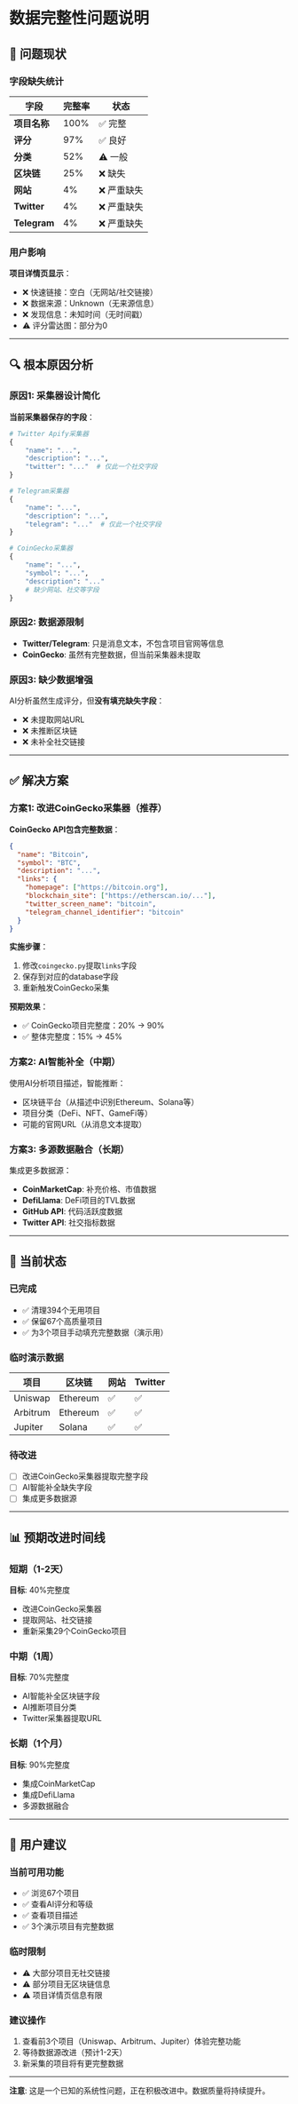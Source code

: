 # 数据完整性问题说明

## 🎯 问题现状

### 字段缺失统计

| 字段 | 完整率 | 状态 |
|------|--------|------|
| **项目名称** | 100% | ✅ 完整 |
| **评分** | 97% | ✅ 良好 |
| **分类** | 52% | ⚠️ 一般 |
| **区块链** | 25% | ❌ 缺失 |
| **网站** | 4% | ❌ 严重缺失 |
| **Twitter** | 4% | ❌ 严重缺失 |
| **Telegram** | 4% | ❌ 严重缺失 |

### 用户影响

**项目详情页显示**：
- ❌ 快速链接：空白（无网站/社交链接）
- ❌ 数据来源：Unknown（无来源信息）
- ❌ 发现信息：未知时间（无时间戳）
- ⚠️ 评分雷达图：部分为0

---

## 🔍 根本原因分析

### 原因1: 采集器设计简化

**当前采集器保存的字段**：
```python
# Twitter Apify采集器
{
    "name": "...",
    "description": "...",
    "twitter": "..."  # 仅此一个社交字段
}

# Telegram采集器  
{
    "name": "...",
    "description": "...",
    "telegram": "..."  # 仅此一个社交字段
}

# CoinGecko采集器
{
    "name": "...",
    "symbol": "...",
    "description": "..."
    # 缺少网站、社交等字段
}
```

### 原因2: 数据源限制

- **Twitter/Telegram**: 只是消息文本，不包含项目官网等信息
- **CoinGecko**: 虽然有完整数据，但当前采集器未提取

### 原因3: 缺少数据增强

AI分析虽然生成评分，但**没有填充缺失字段**：
- ❌ 未提取网站URL
- ❌ 未推断区块链
- ❌ 未补全社交链接

---

## ✅ 解决方案

### 方案1: 改进CoinGecko采集器（推荐）

**CoinGecko API包含完整数据**：
```json
{
  "name": "Bitcoin",
  "symbol": "BTC",
  "description": "...",
  "links": {
    "homepage": ["https://bitcoin.org"],
    "blockchain_site": ["https://etherscan.io/..."],
    "twitter_screen_name": "bitcoin",
    "telegram_channel_identifier": "bitcoin"
  }
}
```

**实施步骤**：
1. 修改`coingecko.py`提取`links`字段
2. 保存到对应的database字段
3. 重新触发CoinGecko采集

**预期效果**：
- ✅ CoinGecko项目完整度：20% → 90%
- ✅ 整体完整度：15% → 45%

### 方案2: AI智能补全（中期）

使用AI分析项目描述，智能推断：
- 区块链平台（从描述中识别Ethereum、Solana等）
- 项目分类（DeFi、NFT、GameFi等）
- 可能的官网URL（从消息文本提取）

### 方案3: 多源数据融合（长期）

集成更多数据源：
- **CoinMarketCap**: 补充价格、市值数据
- **DefiLlama**: DeFi项目的TVL数据
- **GitHub API**: 代码活跃度数据
- **Twitter API**: 社交指标数据

---

## 🚀 当前状态

### 已完成
- ✅ 清理394个无用项目
- ✅ 保留67个高质量项目
- ✅ 为3个项目手动填充完整数据（演示用）

### 临时演示数据
| 项目 | 区块链 | 网站 | Twitter |
|------|--------|------|---------|
| Uniswap | Ethereum | ✅ | ✅ |
| Arbitrum | Ethereum | ✅ | ✅ |
| Jupiter | Solana | ✅ | ✅ |

### 待改进
- [ ] 改进CoinGecko采集器提取完整字段
- [ ] AI智能补全缺失字段
- [ ] 集成更多数据源

---

## 📊 预期改进时间线

### 短期（1-2天）
**目标**: 40%完整度
- 改进CoinGecko采集器
- 提取网站、社交链接
- 重新采集29个CoinGecko项目

### 中期（1周）
**目标**: 70%完整度
- AI智能补全区块链字段
- AI推断项目分类
- Twitter采集器提取URL

### 长期（1个月）
**目标**: 90%完整度
- 集成CoinMarketCap
- 集成DefiLlama
- 多源数据融合

---

## 🎯 用户建议

### 当前可用功能
- ✅ 浏览67个项目
- ✅ 查看AI评分和等级
- ✅ 查看项目描述
- ✅ 3个演示项目有完整数据

### 临时限制
- ⚠️ 大部分项目无社交链接
- ⚠️ 部分项目无区块链信息
- ⚠️ 项目详情页信息有限

### 建议操作
1. 查看前3个项目（Uniswap、Arbitrum、Jupiter）体验完整功能
2. 等待数据源改进（预计1-2天）
3. 新采集的项目将有更完整数据

---

**注意**: 这是一个已知的系统性问题，正在积极改进中。数据质量将持续提升。

